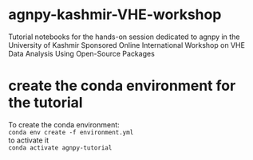 # agnpy-kashmir-VHE-workshop
Tutorial notebooks for the hands-on session dedicated to agnpy in the University of Kashmir Sponsored Online International Workshop on VHE Data Analysis Using Open-Source Packages

# create the conda environment for the tutorial
To create the conda environment:    
`conda env create -f environment.yml`  
to activate it  
`conda activate agnpy-tutorial`
